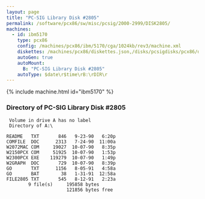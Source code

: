 ```yaml
---
layout: page
title: "PC-SIG Library Disk #2805"
permalink: /software/pcx86/sw/misc/pcsig/2000-2999/DISK2805/
machines:
  - id: ibm5170
    type: pcx86
    config: /machines/pcx86/ibm/5170/cga/1024kb/rev3/machine.xml
    diskettes: /machines/pcx86/diskettes.json,/disks/pcsigdisks/pcx86/diskettes.json
    autoGen: true
    autoMount:
      B: "PC-SIG Library Disk #2805"
    autoType: $date\r$time\rB:\rDIR\r
---
```


{% include machine.html id="ibm5170" %}

### Directory of PC-SIG Library Disk #2805

     Volume in drive A has no label
     Directory of A:\

    README   TXT       846   9-23-90   6:20p
    COMFILE  DOC      2313   7-24-90  11:00a
    W2072MAC COM     19027  10-07-90   8:35p
    W2150PCX COM     51925  10-07-90   1:53p
    W2300PCX EXE    119279  10-07-90   1:49p
    W2GRAPH  DOC       729  10-07-90   8:39p
    GO       TXT      1156   8-05-91   4:58a
    GO       BAT        38   1-31-91  12:58a
    FILE2805 TXT       545   8-12-91   2:23a
            9 file(s)     195858 bytes
                          121856 bytes free
